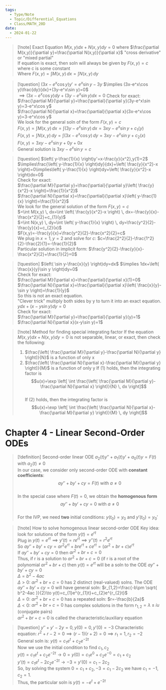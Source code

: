 ```yaml
---
tags:
  - Type/Note
  - Topic/Differential_Equations
  - Class/MATH_20D
date:
  - 2024-01-22
---
```


> [!note] Exact Equation
> $M(x,y)dx+N(x,y)dy=0$ where $\frac{\partial M(x,y)}{\partial y}=\frac{\partial N(x,y)}{\partial x}$ "cross derivative" or "mixed partial"  
> If equation is exact, then soln will always be given by $F(x,y)=c$ where c is some constant  
> Where $F(x,y)=\int M(x,y) \, dx=\int N(x,y) \, dy$

> [!question] $(3x-e^x\cos y)y'=e^x\sin y-3y$
> $\implies (3x-e^x\cos y)\frac{dy}{dx}+(3y-e^x\sin y)=0$  
> $\implies(3x-e^x\cos y)dy+(3y-e^x\sin y)dx=0$
> Check for exact:  
> $\frac{\partial M}{\partial y}=\frac{\partial}{\partial y}(3y-e^x\sin y)=3-e^x\cos y$  
> $\frac{\partial N}{\partial x}=\frac{\partial}{\partial x}(3x-e^x\cos y)=3-e^x\cos y$  
> We look for the general soln of the form $F(x,y)=c$  
> $F(x,y)=\int M(x,y) \, dx=\int (3y-e^x\sin y) \, dx=3xy-e^x\sin y+c_{1}(y)$  
> $F(x,y)=\int N(x,y) \, dy=\int (3x-e^x\cos y) \, dy=3xy-e^x\sin y+c_{2}(x)$  
> $F(x,y)=3xy-e^x\sin y+0y+0x$  
> General solution is $3xy-e^x\sin y=c$

> [!question] $\left( y-\frac{1}{x} \right)y'=x-\frac{y}{x^2},y(1)=2$
> $\implies\frac{\left( y-\frac{1}{x} \right)dy}{dx}+\left( \frac{y}{x^2}-x \right)=0\implies\left( y-\frac{1}{x} \right)dy+\left( \frac{y}{x^2}-x \right)dx=0$  
> Check for exact:  
> $\frac{\partial M}{\partial y}=\frac{\partial}{\partial y}\left( \frac{y}{x^2}-x \right)=\frac{1}{x^2}$  
> $\frac{\partial N}{\partial x}=\frac{\partial}{\partial x}\left( y-\frac{1}{x} \right)=\frac{1}{x^2}$  
> We look for the general solution of the form $F(x,y)=c$  
> $=\int M(x,y) \, dx=\int \left( \frac{y}{x^2}-x \right) \, dx=-\frac{y}{x}-\frac{x^2}{2}+c_{1}(y)$  
> $=\int N(x,y) \, dy=\int \left( y-\frac{1}{x} \right) \, dy=\frac{y^2}{2}-\frac{y}{x}+c_{2}(x)$  
> $F(x,y)=-\frac{y}{x}+\frac{y^2}{2}-\frac{x^2}{2}=c$  
> We plug in $x=1,y=2$ and solve for $c$: $c=\frac{2^2}{2}-\frac{1^2}{2}-\frac{2}{1}=-\frac{1}{2}$  
> Particular solution in implicit form: $\frac{y^2}{2}-\frac{y}{x}-\frac{x^2}{2}+\frac{1}{2}=0$

> [!question] $\left( \sin y-\frac{x}{y} \right)dy=dx$
> $\implies 1dx+\left( \frac{x}{y}\sin y \right)dy=0$  
> Check for exact:  
> $\frac{\partial M}{\partial x}=\frac{\partial}{\partial x}(1)=0$  
> $\frac{\partial N}{\partial x}=\frac{\partial}{\partial x}\left( \frac{x}{y}-\sin y \right)=\frac{1}{y}$  
> So this is not an exact equation.  
> "Clever trick" multiply both sides by y to turn it into an exact equation.  
> $ydx+(x-y\sin y)dy=0$  
> Check for exact:  
> $\frac{\partial M}{\partial y}=\frac{\partial}{\partial y}(y)=1$  
> $\frac{\partial N}{\partial x}(x-y\sin y)=1$  

> [!note] Method for finding special integrating factor
> If the equation $M(x,y)dx+N(x,y)dy=0$ is not separable, linear, or exact, then check the following:  
> 1. $\frac{\left( \frac{\partial M}{\partial y}-\frac{\partial N}{\partial y} \right)}{N}$ is a function of only x
> 2. $\frac{\left( \frac{\partial N}{\partial x}-\frac{\partial M}{\partial y} \right)}{M}$ is a function of only y
> If (1) holds, then the integrating factor is  
> $$u(x)=\exp \left[ \int \frac{\left( \frac{\partial M}{\partial y}-\frac{\partial N}{\partial x} \right)}{N} \, dx  \right]$$  
> If (2) holds, then the integrating factor is  
> $$u(x)=\exp \left[ \int \frac{\left( \frac{\partial N}{\partial x}-\frac{\partial M}{\partial y} \right)}{M} \, dy  \right]$$  

# Chapter 4 - Linear Second-Order ODEs

> [!definition] Second-order linear ODE
> $a_{2}(t)y''+a_{1}(t)y'+a_{0}(t)y=F(t)$ with $a_{2}(t)\neq 0$  
> In our case, we consider only second-order ODE with **constant coefficients**:
> $$ay''+by'+cy=F(t)\text{ with }a\neq 0$$  
> In the special case where $F(t)=0$, we obtain the **homogenous form**  
> $$ay''+by'+cy=0\text{ with }a\neq 0$$  
> For the IVP, we need **two** initial conditions: $y(t_{0})=y_{0}$ and $y'(t_{0})=y_{0}'$  

> [!note] How to solve homogenous linear second-order ODE
> Key idea: look for solutions of the form $y(t)=e^{rt}$  
> Plug in $y(t)=e^{rt}\implies y'(t)=re^{rt}\implies y''(t)=r^2e^{rt}$  
> So $ay''+by'+cy=ar^2e^{rt}+bre^{rt}+ce^{rt}=(ar^2+br+c)e^{rt}$  
> If $ay''+by'+cy=0$ then $ar^2+br+c=0$  
> Thus, if r is a solution to $ar^2+br+c=0$ (if r is a root of the polynomial $ar^2+br+c$) then $y(t)=e^{rt}$ will be a soln to the ODE $ay''+by'+cy=0$  
> $\Delta=b^2-4ac$  
> $\Delta>0$: $ar^2+br+c=0$ has 2 distinct (real-valued) solns. The ODE $ay''+by'+cy=0$ will have general soln: $r_{1,2}=\frac{-b\pm \sqrt{ b^2-4ac }}{2}\to y(t)=c_{1}e^{r_{1}t}+c_{2}e^{r_{2}t}$  
> $\Delta=0$: $ar^2+br+c=0$ has a repeated soln: $r=-\frac{b}{2a}$  
> $\Delta<0$: $ar^2+br+c=0$ has complex solutions in the form $r_{1,2}=\lambda\pm iu$ (conjugate pairs)  
> $ar^2+br+c=0$ is called the characteristic/auxiliary equation

> [!question] $y''+y'-2y=0,y(0)=0,y'(0)=-3$
> Characteristic equation: $r^2+r-2=0\implies(r-1)(r+2)=0\implies r_{1}=1,r_{2}=-2$  
> General soln is: $y(t)=c_{1}e^t+c_{2}e^{-2t}$  
> Now we use the initial condition to find $c_{1},c_{2}$  
> $y(t)=c_{1}e^t+c_{2}e^{-2t}\to 0=y(0)=c_{1}e^0+c_{2}e^{-0}=c_{1}+c_{2}$  
> $y'(t)=c_{1}e^t-2c_{2}e^{-2t}\to -3=y'(0)=c_{1}-2c_{2}$  
> So, by solving the system $0=c_{1}+c_{2},-3=c_{1}-2c_{2}$ we have $c_{1}=-1,c_{2}=1$.  
> Thus, the particular soln is $y(t)=-e^t+e^{-2t}$